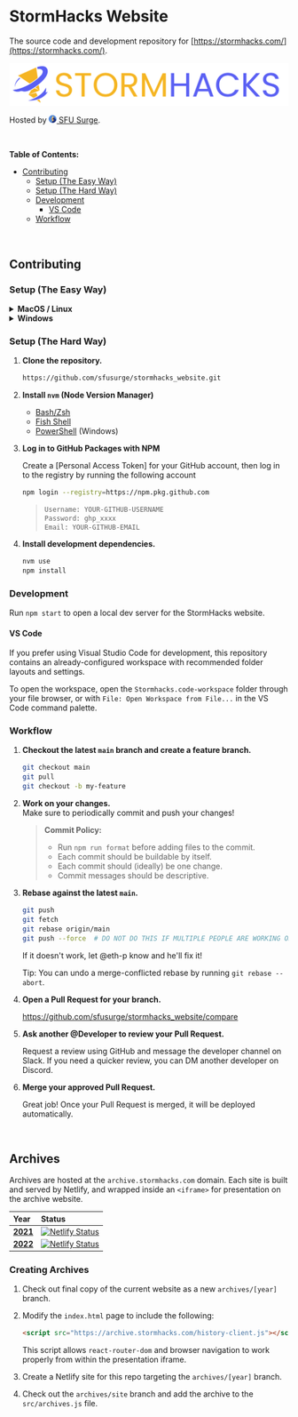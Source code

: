 # StormHacks Website

The source code and development repository for [https://stormhacks.com/](https://stormhacks.com/).

<img src=".github/assets/stormhacks.svg" alt="StormHacks Logo" />

Hosted by <a href="https://sfusurge.com/"><img src=".github/assets/surge.svg" height="16" style="height: 1em; line-height: 100%" /> SFU Surge</a>.

&nbsp;

**Table of Contents:**

- [Contributing](#contributing)
   - [Setup (The Easy Way)](#setup-the-easy-way)
   - [Setup (The Hard Way)](#setup-the-hard-way)
   - [Development](#development)
      - [VS Code](#vs-code)
   - [Workflow](#workflow)



&nbsp;

## Contributing

### Setup (The Easy Way)

<details><summary><b>MacOS / Linux</b></summary><div>

1. **Install nvm for Bash:** https://github.com/nvm-sh/nvm#installing-and-updating
2. **Run the start script.**
   ```bash
   ./start.sh
   ```

</div></details>

<details><summary><b>Windows</b></summary><div>

1. **Install PowerShell.**
2. **Install nvm for PowerShell:** https://github.com/aaronpowell/ps-nvm
3. **Run the start script.**
   ```bash
   .\start.ps1
   ```

</div></details>


### Setup (The Hard Way)

1. **Clone the repository.**  
   
   ```bash
   https://github.com/sfusurge/stormhacks_website.git
   ```
   
2. **Install `nvm` (Node Version Manager)**

   - [Bash/Zsh](https://github.com/nvm-sh/nvm)
   - [Fish Shell](https://github.com/jorgebucaran/nvm.fish)
   - [PowerShell](https://github.com/aaronpowell/ps-nvm) (Windows)

3. **Log in to GitHub Packages with NPM**

   Create a [Personal Access Token] for your GitHub account, then log in to the registry by running the following account

   ```bash
   npm login --registry=https://npm.pkg.github.com
   ```

   > ```
   > Username: YOUR-GITHUB-USERNAME 
   > Password: ghp_xxxx
   > Email: YOUR-GITHUB-EMAIL
   > ```

4. **Install development dependencies.**  
   
   ```bash
   nvm use
   npm install
   ```


### Development

Run `npm start` to open a local dev server for the StormHacks website.

#### VS Code

If you prefer using Visual Studio Code for development, this repository contains an already-configured workspace with recommended folder layouts and settings.

To open the workspace, open the `Stormhacks.code-workspace` folder through your file browser, or with `File: Open Workspace from File...` in the VS Code command palette.

### Workflow

1. **Checkout the latest `main` branch and create a feature branch.**
   
   ```bash
   git checkout main
   git pull
   git checkout -b my-feature
   ```
   
2. **Work on your changes.**  
   Make sure to periodically commit and push your changes!
   
   > **Commit Policy:**  
   > 
   > - Run `npm run format` before adding files to the commit.
   > - Each commit should be buildable by itself.
   > - Each commit should (ideally) be one change.
   > - Commit messages should be descriptive. 

3. **Rebase against the latest `main`.**  
   
   ```bash
   git push
   git fetch
   git rebase origin/main
   git push --force  # DO NOT DO THIS IF MULTIPLE PEOPLE ARE WORKING ON THE BRANCH
   ```
   
   If it doesn't work, let @eth-p know and he'll fix it!
   
   Tip: You can undo a merge-conflicted rebase by running `git rebase --abort`.

4. **Open a Pull Request for your branch.**
   
   https://github.com/sfusurge/stormhacks_website/compare
   
5. **Ask another @Developer to review your Pull Request.**

   Request a review using GitHub and message the developer channel on Slack. If you need a quicker review, you can DM another developer on Discord.
   
6. **Merge your approved Pull Request.**

   Great job! Once your Pull Request is merged, it will be deployed automatically.


&nbsp;


## Archives

Archives are hosted at the `archive.stormhacks.com` domain. Each site is built and served by Netlify, and wrapped inside an `<iframe>` for presentation on the archive website.

|Year|Status|
|:--|:--|
|**[2021](https://archive.stormhacks.com/2021/)**|[![Netlify Status](https://api.netlify.com/api/v1/badges/fc4b6043-e750-49f7-8508-227fce824f38/deploy-status)](https://app.netlify.com/sites/stormhacks-archive-2021-internal/deploys)|
|**[2022](https://archive.stormhacks.com/2022/)**|[![Netlify Status](https://api.netlify.com/api/v1/badges/1fbaa297-4792-494a-b6d0-aec23050bd07/deploy-status)](https://app.netlify.com/sites/stormhacks-archive-2022-internal/deploys)|

### Creating Archives

1. Check out final copy of the current website as a new `archives/[year]` branch.

2. Modify the `index.html` page to include the following:
   
   ```html
   <script src="https://archive.stormhacks.com/history-client.js"></script>
   ```
   
   This script allows `react-router-dom` and browser navigation to work properly from within the presentation iframe.

3. Create a Netlify site for this repo targeting the `archives/[year]` branch.

4. Check out the `archives/site` branch and add the archive to the `src/archives.js` file.
